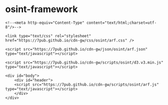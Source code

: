 # osint-framework
<section>

    <!--<meta http-equiv="Content-Type" content="text/html;charset=utf-8"/>-->
    
    <link type="text/css" rel="stylesheet" href="https://7pub.github.io/cdn-gw/css/osint/arf.css" />
    
    <script src="https://7pub.github.io/cdn-gw/json/osint/arf.json" type="text/javascript"></script>
    
    <script src="https://7pub.github.io/cdn-gw/scripts/osint/d3.v3.min.js" type="text/javascript"></script>
    
    <div id="body">
        <div id="header">
        <script src="https://7pub.github.io/cdn-gw/scripts/osint/arf.js" type="text/javascript"></script>
        </div>
    </div>
    
</section>
